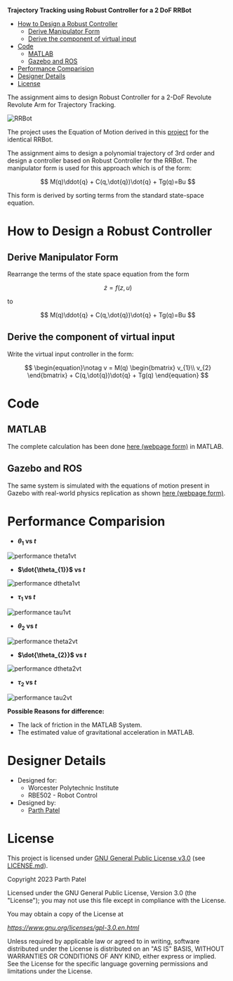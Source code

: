 **Trajectory Tracking using Robust Controller for a 2 DoF RRBot**

<!-- TOC -->

- [How to Design a Robust Controller](#how-to-design-a-robust-controller)
  - [Derive Manipulator Form](#derive-manipulator-form)
  - [Derive the component of virtual input](#derive-the-component-of-virtual-input)
- [Code](#code)
  - [MATLAB](#matlab)
  - [Gazebo and ROS](#gazebo-and-ros)
- [Performance Comparision](#performance-comparision)
- [Designer Details](#designer-details)
- [License](#license)

<!-- /TOC -->

The assignment aims to design Robust Controller for a 2-DoF Revolute Revolute Arm for Trajectory Tracking.

![RRBot](./Docs/Images/RRBot.png)

The project uses the Equation of Motion derived in this [project](https://github.com/parth-20-07/2-DoF-Revolute-Revolute-robot-arm-Equation-of-Motion) for the identical RRBot.

The assignment aims to design a polynomial trajectory of 3rd order and design a controller based on Robust Controller for the RRBot. The manipulator form is used for this approach which is of the form:

$$
M(q)\ddot{q} + C(q,\dot{q})\dot{q} + Tg(q)=Bu
$$

This form is derived by sorting terms from the standard state-space equation.

# How to Design a Robust Controller

## Derive Manipulator Form

Rearrange the terms of the state space equation from the form

$$
\dot{z} = f(z,u)
$$

to

$$
M(q)\ddot{q} + C(q,\dot{q})\dot{q} + Tg(q)=Bu
$$

## Derive the component of virtual input

Write the virtual input controller in the form:

$$
\begin{equation}\notag
v = M(q)
\begin{bmatrix}
v_{1}\\
v_{2}
\end{bmatrix} + C(q,\dot{q})\dot{q} + Tg(q)
\end{equation}
$$

# Code

## MATLAB

The complete calculation has been done [here (webpage form)](https://htmlpreview.github.io/?https://github.com/parth-20-07/Trajectory-Tracking-using-Robust-Controller-for-a-2-DoF-RRBot/blob/main/Solution/MATLAB/main.html) in MATLAB.

## Gazebo and ROS

The same system is simulated with the equations of motion present in Gazebo with real-world physics replication as shown [here (webpage form)](https://htmlpreview.github.io/?https://github.com/parth-20-07/Trajectory-Tracking-using-Robust-Controller-for-a-2-DoF-RRBot/blob/main/Solution/GAZEBO/rrbot_traj_control.html).

# Performance Comparision

- **$\theta_{1}$ vs $t$**

![performance theta1vt](./Docs/Images/comparision/comparisiontheta1.jpg)

- **$\dot{\theta_{1}}$ vs $t$**

![performance dtheta1vt](./Docs/Images/comparision/comparisiondtheta1.jpg)

- **$\tau_{1}$ vs $t$**

![performance tau1vt](./Docs/Images/comparision/comparisioncontrol1.jpg)

- **$\theta_{2}$ vs $t$**

![performance theta2vt](./Docs/Images/comparision/comparisiontheta2.jpg)

- **$\dot{\theta_{2}}$ vs $t$**

![performance dtheta2vt](./Docs/Images/comparision/comparisiondtheta3.jpg)

- **$\tau_{2}$ vs $t$**

![performance tau2vt](./Docs/Images/comparision/comparisioncontrol2.jpg)

**Possible Reasons for difference:**

- The lack of friction in the MATLAB System.
- The estimated value of gravitational acceleration in MATLAB.

# Designer Details

- Designed for:
  - Worcester Polytechnic Institute
  - RBE502 - Robot Control
- Designed by:
  - [Parth Patel](mailto:parth.pmech@gmail.com)

# License

This project is licensed under [GNU General Public License v3.0](https://www.gnu.org/licenses/gpl-3.0.en.html) (see [LICENSE.md](LICENSE.md)).

Copyright 2023 Parth Patel

Licensed under the GNU General Public License, Version 3.0 (the "License"); you may not use this file except in compliance with the License.

You may obtain a copy of the License at

_https://www.gnu.org/licenses/gpl-3.0.en.html_

Unless required by applicable law or agreed to in writing, software distributed under the License is distributed on an "AS IS" BASIS, WITHOUT WARRANTIES OR CONDITIONS OF ANY KIND, either express or implied. See the License for the specific language governing permissions and limitations under the License.
